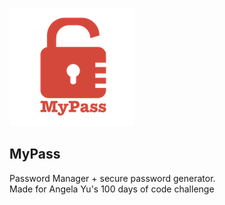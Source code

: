 ![Logo](logo.png)
## MyPass
Password Manager + secure password generator.  
Made for Angela Yu's 100 days of code challenge
